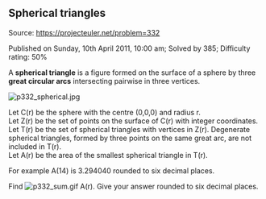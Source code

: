 Spherical triangles
-------------------

Source: https://projecteuler.net/problem=332

Published on Sunday, 10th April 2011, 10:00 am; Solved by 385;
Difficulty rating: 50%

A **spherical triangle** is a figure formed on the surface of a sphere
by three **great circular arcs** intersecting pairwise in three
vertices.

![p332\_spherical.jpg](project/images/p332_spherical.jpg)

Let C(r) be the sphere with the centre (0,0,0) and radius r.\
 Let Z(r) be the set of points on the surface of C(r) with integer
coordinates.\
 Let T(r) be the set of spherical triangles with vertices in Z(r).
Degenerate spherical triangles, formed by three points on the same great
arc, are not included in T(r).\
 Let A(r) be the area of the smallest spherical triangle in T(r).

For example A(14) is 3.294040 rounded to six decimal places.

Find ![p332\_sum.gif](project/images/p332_sum.gif) A(r). Give your
answer rounded to six decimal places.
